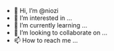 - 👋 Hi, I’m @niozi
- 👀 I’m interested in ...
- 🌱 I’m currently learning ...
- 💞️ I’m looking to collaborate on ...
- 📫 How to reach me ...

<!---
niozi/niozi is a ✨ special ✨ repository because its `README.md` (this file) appears on your GitHub profile.
You can click the Preview link to take a look at your changes.
--->
